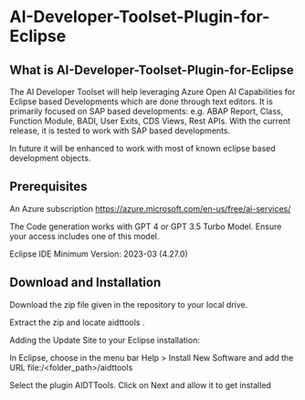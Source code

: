 # AI-Developer-Toolset-Plugin-for-Eclipse
## What is AI-Developer-Toolset-Plugin-for-Eclipse
The AI Developer Toolset will help leveraging Azure Open AI Capabilities for Eclipse based Developments which are done through text editors. It is
primarily focused on SAP based developments: e.g. ABAP Report, Class, Function Module, BADI, User Exits, CDS Views, Rest APIs.
With the current release, it is tested to work with SAP based developments. 

In future it will be enhanced to work with most of known eclipse based development objects.
## Prerequisites
An Azure subscription  https://azure.microsoft.com/en-us/free/ai-services/

The Code generation works with GPT 4 or GPT 3.5 Turbo Model. Ensure your access includes one of this model.

Eclipse IDE Minimum Version: 2023-03 (4.27.0)

## Download and Installation
Download the zip file given in the repository to your local drive.

Extract the zip and locate aidttools .

Adding the Update Site to your Eclipse installation:

In Eclipse, choose in the menu bar Help > Install New Software and add the URL file:/<folder_path>/aidttools

Select the plugin AIDTTools. Click on Next and allow it to get installed



